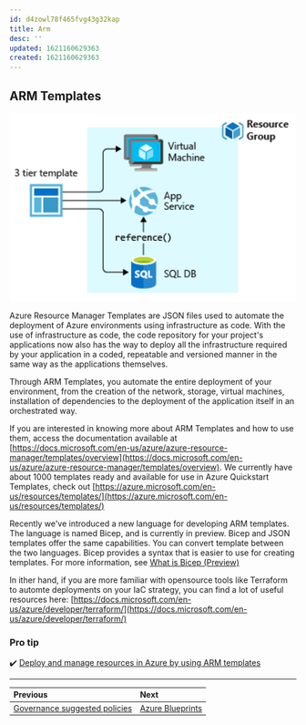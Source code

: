 ```yaml
---
id: d4zowl78f465fvg43g32kap
title: Arm
desc: ''
updated: 1621160629363
created: 1621160629363
---
```

## ARM Templates

![arm-template](./assets/images/arm-template.png)

Azure Resource Manager Templates are JSON files used to automate the deployment of Azure environments using infrastructure as code. With the use of infrastructure as code, the code repository for your project's applications now also has the way to deploy all the infrastructure required by your application in a coded, repeatable and versioned manner in the same way as the applications themselves.

Through ARM Templates, you automate the entire deployment of your environment, from the creation of the network, storage, virtual machines, installation of dependencies to the deployment of the application itself in an orchestrated way.

If you are interested in knowing more about ARM Templates and how to use them, access the documentation available at [https://docs.microsoft.com/en-us/azure/azure-resource-manager/templates/overview](https://docs.microsoft.com/en-us/azure/azure-resource-manager/templates/overview). We currently have about 1000 templates ready and available for use in Azure Quickstart Templates, check out [https://azure.microsoft.com/en-us/resources/templates/](https://azure.microsoft.com/en-us/resources/templates/)

Recently we've introduced a new language for developing ARM templates. The language is named Bicep, and is currently in preview. Bicep and JSON templates offer the same capabilities. You can convert template between the two languages. Bicep provides a syntax that is easier to use for creating templates. For more information, see [What is Bicep (Preview)](https://docs.microsoft.com/en-us/azure/azure-resource-manager/templates/bicep-overview)

In ither hand, if you are more familiar with opensource tools like Terraform to automte deployments on your IaC strategy, you can find a lot of useful resources here: [https://docs.microsoft.com/en-us/azure/developer/terraform/](https://docs.microsoft.com/en-us/azure/developer/terraform/)

### Pro tip

✔️ [Deploy and manage resources in Azure by using ARM templates](https://docs.microsoft.com/en-us/learn/paths/deploy-manage-resource-manager-templates/)

---

| Previous                                                | Next                              |
| :------------------------------------------------------ | :-------------------------------- |
| [Governance suggested policies](governance-policies.md) | [Azure Blueprints](blueprints.md) |
